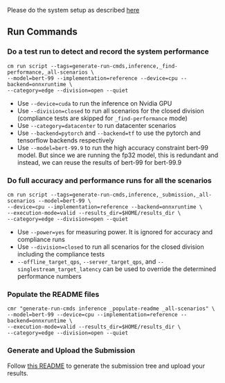 Please do the system setup as described [here](README.md)


## Run Commands


### Do a test run to detect and record the system performance

```
cm run script --tags=generate-run-cmds,inference,_find-performance,_all-scenarios \
--model=bert-99 --implementation=reference --device=cpu --backend=onnxruntime \
--category=edge --division=open --quiet
```
* Use `--device=cuda` to run the inference on Nvidia GPU
* Use `--division=closed` to run all scenarios for the closed division (compliance tests are skipped for `_find-performance` mode)
* Use `--category=datacenter` to run datacenter scenarios
* Use `--backend=pytorch` and `--backend=tf` to use the pytorch and tensorflow backends respectively
* Use `--model=bert-99.9` to run the high accuracy constraint bert-99 model. But since we are running the fp32 model, this is redundant and instead, we can reuse the results of bert-99 for bert-99.9


### Do full accuracy and performance runs for all the scenarios

```
cm run script --tags=generate-run-cmds,inference,_submission,_all-scenarios --model=bert-99 \
--device=cpu --implementation=reference --backend=onnxruntime \
--execution-mode=valid --results_dir=$HOME/results_dir \
--category=edge --division=open --quiet
```

* Use `--power=yes` for measuring power. It is ignored for accuracy and compliance runs
* Use `--division=closed` to run all scenarios for the closed division including the compliance tests
* `--offline_target_qps`, `--server_target_qps`, and `--singlestream_target_latency` can be used to override the determined performance numbers

### Populate the README files
```
cmr "generate-run-cmds inference _populate-readme _all-scenarios" \
--model=bert-99 --device=cpu --implementation=reference --backend=onnxruntime \
--execution-mode=valid --results_dir=$HOME/results_dir \
--category=edge --division=open --quiet
```

### Generate and Upload the Submission
Follow [this README](../Generate_Submission_tree.md) to generate the submission tree and upload your results. 
